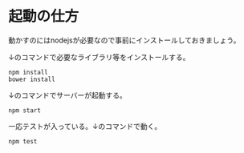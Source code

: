# 起動の仕方

動かすのにはnodejsが必要なので事前にインストールしておきましょう。

↓のコマンドで必要なライブラリ等をインストールする。

```
npm install
bower install
```

↓のコマンドでサーバーが起動する。

```
npm start
```

一応テストが入っている。↓のコマンドで動く。

```
npm test
```
